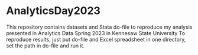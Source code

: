 # AnalyticsDay2023
This repository contains datasets and Stata do-file to reproduce my analysis presented in Analytics Data Spring 2023 in Kennesaw State University
To reproduce results, just put do-file and Excel spreadsheet in one directory, set the path in do-file and run it.
